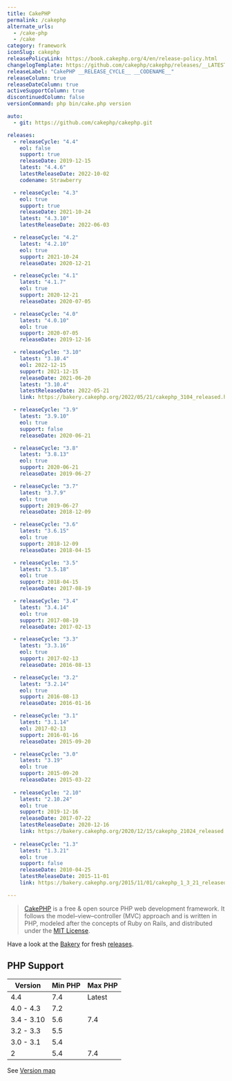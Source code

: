 ```yaml
---
title: CakePHP
permalink: /cakephp
alternate_urls:
  - /cake-php
  - /cake
category: framework
iconSlug: cakephp
releasePolicyLink: https://book.cakephp.org/4/en/release-policy.html
changelogTemplate: https://github.com/cakephp/cakephp/releases/__LATEST__
releaseLabel: "CakePHP __RELEASE_CYCLE__ __CODENAME__"
releaseColumn: true
releaseDateColumn: true
activeSupportColumn: true
discontinuedColumn: false
versionCommand: php bin/cake.php version

auto:
  - git: https://github.com/cakephp/cakephp.git

releases:
  - releaseCycle: "4.4"
    eol: false
    support: true
    releaseDate: 2019-12-15
    latest: "4.4.6"
    latestReleaseDate: 2022-10-02
    codename: Strawberry

  - releaseCycle: "4.3"
    eol: true
    support: true
    releaseDate: 2021-10-24
    latest: "4.3.10"
    latestReleaseDate: 2022-06-03

  - releaseCycle: "4.2"
    latest: "4.2.10"
    eol: true
    support: 2021-10-24
    releaseDate: 2020-12-21

  - releaseCycle: "4.1"
    latest: "4.1.7"
    eol: true
    support: 2020-12-21
    releaseDate: 2020-07-05

  - releaseCycle: "4.0"
    latest: "4.0.10"
    eol: true
    support: 2020-07-05
    releaseDate: 2019-12-16

  - releaseCycle: "3.10"
    latest: "3.10.4"
    eol: 2022-12-15
    support: 2021-12-15
    releaseDate: 2021-06-20
    latest: "3.10.4"
    latestReleaseDate: 2022-05-21
    link: https://bakery.cakephp.org/2022/05/21/cakephp_3104_released.html

  - releaseCycle: "3.9"
    latest: "3.9.10"
    eol: true
    support: false
    releaseDate: 2020-06-21

  - releaseCycle: "3.8"
    latest: "3.8.13"
    eol: true
    support: 2020-06-21
    releaseDate: 2019-06-27

  - releaseCycle: "3.7"
    latest: "3.7.9"
    eol: true
    support: 2019-06-27
    releaseDate: 2018-12-09

  - releaseCycle: "3.6"
    latest: "3.6.15"
    eol: true
    support: 2018-12-09
    releaseDate: 2018-04-15

  - releaseCycle: "3.5"
    latest: "3.5.18"
    eol: true
    support: 2018-04-15
    releaseDate: 2017-08-19

  - releaseCycle: "3.4"
    latest: "3.4.14"
    eol: true
    support: 2017-08-19
    releaseDate: 2017-02-13

  - releaseCycle: "3.3"
    latest: "3.3.16"
    eol: true
    support: 2017-02-13
    releaseDate: 2016-08-13

  - releaseCycle: "3.2"
    latest: "3.2.14"
    eol: true
    support: 2016-08-13
    releaseDate: 2016-01-16

  - releaseCycle: "3.1"
    latest: "3.1.14"
    eol: 2017-02-13
    support: 2016-01-16
    releaseDate: 2015-09-20

  - releaseCycle: "3.0"
    latest: "3.19"
    eol: true
    support: 2015-09-20
    releaseDate: 2015-03-22
    
  - releaseCycle: "2.10"
    latest: "2.10.24"
    eol: true
    support: 2019-12-16
    releaseDate: 2017-07-22
    latestReleaseDate: 2020-12-16
    link: https://bakery.cakephp.org/2020/12/15/cakephp_21024_released.html
    
  - releaseCycle: "1.3"
    latest: "1.3.21"
    eol: true
    support: false
    releaseDate: 2010-04-25
    latestReleaseDate: 2015-11-01
    link: https://bakery.cakephp.org/2015/11/01/cakephp_1_3_21_released.html

---
```


> [CakePHP](https://cakephp.org/) is a free & open source PHP web development framework.  It follows the model–view–controller (MVC) approach and is written in PHP, modeled after the concepts of Ruby on Rails, and distributed under the [MIT License](https://en.wikipedia.org/wiki/MIT_License).

Have a look at the [Bakery](https://bakery.cakephp.org/) for fresh [releases](https://bakery.cakephp.org/categories/release.html).
  
## PHP Support

Version    | Min PHP | Max PHP
-----------|---------|--------
4.4        | 7.4     | Latest
4.0 - 4.3  | 7.2     | 
3.4 - 3.10 | 5.6     | 7.4
3.2 - 3.3  | 5.5     |
3.0 - 3.1  | 5.4     |
2          | 5.4     | 7.4
 
See [Version map](https://github.com/cakephp/cakephp/wiki#version-map)

